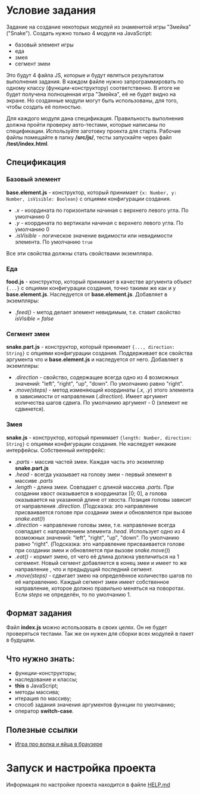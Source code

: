 # Условие задания

Задание на создание некоторых модулей из знаменитой игры "Змейка" ("Snake"). Создать нужно только 4 модуля на JavaScript:

- базовый элемент игры
- еда
- змея
- сегмент змеи

Это будут 4 файла JS, которые и будут являться результатом выполнения задания. В каждом файле нужно запрограммировать по одному классу (функции-конструктору) соответственно. В итоге не будет получена полноценная игра "Змейка", её не будет видно на экране. Но созданные модули могут быть использованы, для того, чтобы создать её полностью.

Для каждого модуля дана спецификация. Правильность выполнения должна пройти проверку авто-тестами, которые написаны по спецификации. Используйте заготовку проекта для старта. Рабочие файлы помещайте в папку **/src/js/**, тесты запускайте через файл **/test/index.html**.

## Спецификация

### Базовый элемент

**base.element.js** - конструктор, который принимает ``{x: Number, y: Number, isVisible: Boolean}`` с опциями конфигурации создания.

- *.x* - координата по горизонтали начиная с верхнего левого угла. По умолчанию 0
- *.y* - координата по вертикали начиная с верхнего левого угла. По умолчанию 0
- *.isVisible* - логическое значение видимости или невидимости элемента. По умолчанию ``true``

Все эти свойства должны стать свойствами экземпляра.

### Еда

**food.js** - конструктор, который принимает в качестве аргумента объект ``{...}`` с опциями конфигурации создания, точно такими же как и у **base.element.js**. Наследуется от **base.element.js**. Добавляет в экземпляры:

- *.feed()* - метод делает элемент невидимым, т.е. ставит свойство *isVisible = false*

### Сегмент змеи

**snake.part.js** - конструктор, который принимает ``{..., direction: String}`` с опциями конфигурации создания. Поддерживает все свойства аргумента что и **base.element.js** и наследуется от него. Добавляет в экземпляры:

- *.direction* - свойство, содержащее всегда одно из 4 возможных значений: "left", "right", "up", "down". По умолчанию равно "right".
- *.move(steps)* - метод изменяющий координаты (*.x*, *.y*) этого элемента в зависимости от направления (*.direction*). Имеет аргумент количества шагов сдвига. По умолчанию аргумент - 0 (элемент не сдвинется).


### Змея

**snake.js** - конструктор, который принимает ``{length: Number, direction: String}`` с опциями конфигурации создания. Не наследует никакие интерфейсы. Собственный интерфейс:

- *.parts* - массив частей змеи. Каждая часть это экземпляр **snake.part.js**
- *.head* - всегда указывает на голову змеи - первый элемент в массиве *.parts*
- *.length* - длина змеи. Совпадает с длиной массива *.parts*. При создании хвост оказывается в координатах [0; 0], а голова оказывается на указанной длине от хвоста. Позиция головы зависит от направления *.direction*. (Подсказка: это направление присваивается голове при создании змеи и обновляется при вызове *snake.eat()*)
- *.direction* - направление головы змеи, т.е. направление всегда совпадает с направлением элемента *.head*. Использует одно из 4 возможных значений: "left", "right", "up", "down". По умолчанию равно "right". (Подсказка: это направление присваивается голове при создании змеи и обновляется при вызове *snake.move()*)
- *.eat()* - кормит змею, от чего её длина должна увеличиться на 1 сегемент. Новый сегмент добавляется в конец змеи и имеет то же направление , что и предыдущий последний сегмент.
- *.move(steps)* - сдвигает змею на определённое количество шагов по её направлению. Каждый сегмент змеи имеет собственное направление, которое должно правильно меняться на поворотах. Если *steps* не определён, то по умолчанию 1.

## Формат задания

Файл **index.js** можно использовать в своих целях. Он не будет проверяться тестами. Так же он нужен для сборки всех модулей в пакет в будущем.

## Что нужно знать:

- функции-конструкторы;
- наследование и классы;
- **this** в JavaScript;
- методы массива;
- итерация по массиву;
- способ задания значения аргументов функции по умолчанию;
- оператор **switch-case**.

## Полезные ссылки

- [Игра про волка и яйца в браузере](https://github.com/shtange/catch-the-egg)

# Запуск и настройка проекта

Информация по настройке проекта находится в файле [HELP.md](https://github.com/fabrikaodua/frontend-js-snake/blob/master/HELP.md)

